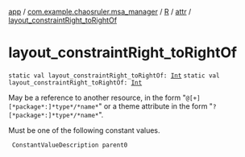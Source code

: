 [app](../../../index.md) / [com.example.chaosruler.msa_manager](../../index.md) / [R](../index.md) / [attr](index.md) / [layout_constraintRight_toRightOf](.)

# layout_constraintRight_toRightOf

`static val layout_constraintRight_toRightOf: `[`Int`](https://kotlinlang.org/api/latest/jvm/stdlib/kotlin/-int/index.html)
`static val layout_constraintRight_toRightOf: `[`Int`](https://kotlinlang.org/api/latest/jvm/stdlib/kotlin/-int/index.html)

May be a reference to another resource, in the form "`@[+][*package*:]*type*/*name*`" or a theme attribute in the form "`?[*package*:]*type*/*name*`".

Must be one of the following constant values.

     ConstantValueDescription parent0

